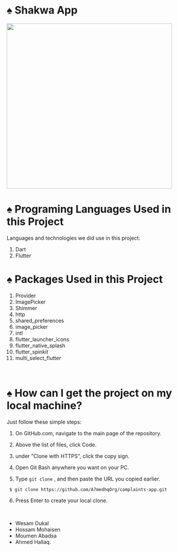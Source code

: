 # ♠ Shakwa App

<img style="width:450px" src="https://i.imgur.com/YepYvLy.jpeg">



# ♠ Programing Languages Used in this Project

Languages and technologies we did use in this project:

1. Dart
1. Flutter


# ♠ Packages Used in this Project


1. Provider
1. ImagePicker
1. Shimmer
1. http
1. shared_preferences
1. image_picker
1. intl
1. flutter_launcher_icons
1. flutter_native_splash
1. flutter_spinkit
1. multi_select_flutter



<br>



# ♠ How can I get the project on my local machine? <span id="clone"></span>

Just follow these simple steps:

1. On GitHub.com, navigate to the main page of the repository.

1. Above the list of files, click  Code.

1. under "Clone with HTTPS", click the copy sign.

1. Open Git Bash anywhere you want on your PC.

1. Type `git clone` , and then paste the URL you copied earlier.
```
 $ git clone https://github.com/A7medhqOrg/complaints-app.git
```
6. Press Enter to create your local clone.


<br>

* Wesam Oukal
* Hossam Mohaisen
* Moumen Abadsa
* Ahmed Hallaq.
